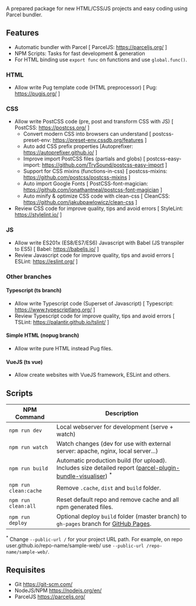A prepared package for new HTML/CSS/JS projects and easy coding using Parcel bundler.

## Features

- Automatic bundler with Parcel [ ParcelJS: https://parceljs.org/ ]
- NPM Scripts: Tasks for fast development & generation
- For HTML binding use `export func` on functions and use `global.func()`.

### HTML

- Allow write Pug template code (HTML preprocessor) [ Pug: https://pugjs.org/ ]

### CSS

- Allow write PostCSS code (pre, post and transform CSS with JS) [ PostCSS: https://postcss.org/ ]
  - Convert modern CSS into browsers can understand [ postcss-preset-env: https://preset-env.cssdb.org/features ]
  - Auto add CSS prefix properties [Autoprefixer: https://autoprefixer.github.io/ ]
  - Improve import PostCSS files (partials and globs) [ postcss-easy-import: https://github.com/TrySound/postcss-easy-import ]
  - Support for CSS mixins (functions-in-css) [ postcss-mixins: https://github.com/postcss/postcss-mixins ]
  - Auto import Google Fonts [ PostCSS-font-magician: https://github.com/jonathantneal/postcss-font-magician ]
  - Auto minify & optimize CSS code with clean-css [ CleanCSS: https://github.com/jakubpawlowicz/clean-css ]
- Review CSS code for improve quality, tips and avoid errors [ StyleLint: https://stylelint.io/ ]

### JS

- Allow write ES201x (ES8/ES7/ES6) Javascript with Babel (JS transpiler to ES5) [ Babel: https://babeljs.io/ ]
- Review Javascript code for improve quality, tips and avoid errors [ ESLint: https://eslint.org/ ]

### Other branches

#### Typescript (ts branch)

- Allow write Typescript code (Superset of Javascript) [ Typescript: https://www.typescriptlang.org/ ]
- Review Typescript code for improve quality, tips and avoid errors [ TSLint: https://palantir.github.io/tslint/ ]

#### Simple HTML (nopug branch)

- Allow write pure HTML instead Pug files.

#### VueJS (ts vue)

- Allow create websites with VueJS framework, ESLint and others.

## Scripts

| NPM Command | Description |
|---------|-------------|
| `npm run dev` | Local webserver for development (serve + watch) |
| `npm run watch` | Watch changes (dev for use with external server: apache, nginx, local server...) |
| `npm run build` | Automatic production build (for upload). Includes size detailed report ([parcel-plugin-bundle-visualiser](https://github.com/gregtillbrook/parcel-plugin-bundle-visualiser)) <sup>*</sup> |
| `npm run clean:cache` | Remove `.cache`, `dist` and `build` folder. |
| `npm run clean:all` | Reset default repo and remove cache and all npm generated files. |
| `npm run deploy` | Optional deploy `build` folder (master branch) to `gh-pages` branch for [GitHub Pages](https://pages.github.com/). |

<sup>*</sup> Change `--public-url /` for your project URL path. For example, on repo user.github.io/repo-name/sample-web/ use `--public-url /repo-name/sample-web/`.

## Requisites

- Git https://git-scm.com/
- NodeJS/NPM https://nodejs.org/en/
- ParcelJS https://parceljs.org/
